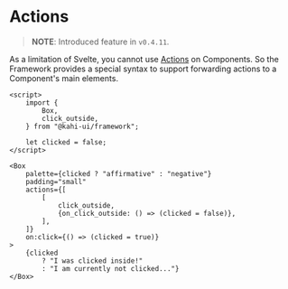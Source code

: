 # Actions

> **NOTE**: Introduced feature in `v0.4.11`.

As a limitation of Svelte, you cannot use [Actions](https://svelte.dev/docs#use_action) on Components. So the Framework provides a special syntax to support forwarding actions to a Component's main elements.

<!-- prettier-ignore -->
```svelte {title="Actions Preview" mode="repl"}
<script>
    import {
        Box,
        click_outside,
    } from "@kahi-ui/framework";

    let clicked = false;
</script>

<Box
    palette={clicked ? "affirmative" : "negative"}
    padding="small"
    actions={[
        [
            click_outside,
            {on_click_outside: () => (clicked = false)},
        ],
    ]}
    on:click={() => (clicked = true)}
>
    {clicked
        ? "I was clicked inside!"
        : "I am currently not clicked..."}
</Box>
```
